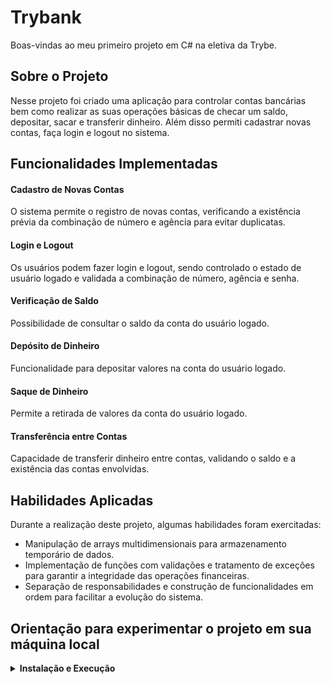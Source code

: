 # Trybank

Boas-vindas ao meu primeiro projeto em C# na eletiva da Trybe.

## Sobre o Projeto

Nesse projeto foi criado uma aplicação para controlar contas bancárias bem como realizar as suas operações básicas de checar um saldo, depositar, sacar e transferir dinheiro. Além disso permiti cadastrar novas contas, faça login e logout no sistema.

## Funcionalidades Implementadas

#### Cadastro de Novas Contas
O sistema permite o registro de novas contas, verificando a existência prévia da combinação de número e agência para evitar duplicatas.

#### Login e Logout
Os usuários podem fazer login e logout, sendo controlado o estado de usuário logado e validada a combinação de número, agência e senha.

#### Verificação de Saldo
Possibilidade de consultar o saldo da conta do usuário logado.

#### Depósito de Dinheiro
Funcionalidade para depositar valores na conta do usuário logado.

#### Saque de Dinheiro
Permite a retirada de valores da conta do usuário logado.

#### Transferência entre Contas
Capacidade de transferir dinheiro entre contas, validando o saldo e a existência das contas envolvidas.

## Habilidades Aplicadas

Durante a realização deste projeto, algumas habilidades foram exercitadas:

- Manipulação de arrays multidimensionais para armazenamento temporário de dados.
- Implementação de funções com validações e tratamento de exceções para garantir a integridade das operações financeiras.
- Separação de responsabilidades e construção de funcionalidades em ordem para facilitar a evolução do sistema.

## Orientação para experimentar o projeto em sua máquina local
<details>
  <summary><strong>Instalação e Execução</strong></summary><br />

1. Clone o repositório:
```sh
git clone git@github.com:Pamela-Cas/Trybank.git
```
2. Entre na pasta do repositório:
```sh
cd trybank 
```
2. Instale as dependências:
Entre na pasta:
```sh
cd src/ 
```
Execute o comando:
```sh
dotnet restore 
```
Sinta-se à vontade para explorar este projeto, acompanhar meu crescimento e contribuir, se desejar. Se você tiver alguma sugestão, feedback ou quiser trocar conhecimentos, será um prazer conectar com você no LinkedIn!
